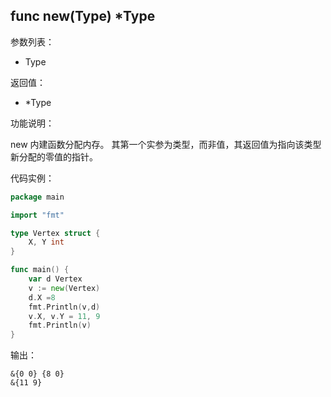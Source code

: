## func new(Type) *Type

参数列表：

- Type

返回值：

- *Type

功能说明：

new 内建函数分配内存。 其第一个实参为类型，而非值，其返回值为指向该类型新分配的零值的指针。

代码实例：

~~~go
package main

import "fmt"

type Vertex struct {
    X, Y int
}

func main() {
    var d Vertex
    v := new(Vertex)
    d.X =8
    fmt.Println(v,d)
    v.X, v.Y = 11, 9
    fmt.Println(v)
}
~~~

输出：

~~~
&{0 0} {8 0}
&{11 9}
~~~